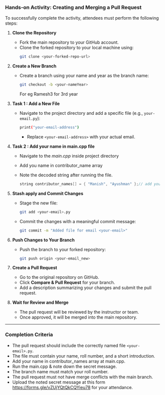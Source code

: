 ### Hands-on Activity: Creating and Merging a Pull Request

To successfully complete the activity, attendees must perform the following steps:

1. **Clone the Repository**  
   - Fork the main repository to your GitHub account.  
   - Clone the forked repository to your local machine using:  
     ```bash
     git clone <your-forked-repo-url>
     ```

2. **Create a New Branch**  
   - Create a branch using your name and year as the branch name:  
     ```bash
     git checkout -b <your-nameYear>
     ```
     For eg Ramesh3 for 3rd year 

3. **Task 1 : Add a New File**  
   - Navigate to the project directory and add a specific file (e.g., `your-email.py`):  
     ```bash
     print("your-email-address")
     ```  
     - Replace `<your-email-address>` with your actual email.  

4. **Task 2 : Add your name in main.cpp file**  
   - Navigate to the *main.cpp* inside project directory 
   - Add you name in contributor_name array 
   - Note the decoded string after running the file.

     ```cpp
     string contributor_names[] = { "Manish", "Ayushman" };// add your name here 
     ```    

5. **Stash apply and Commit Changes**  
   - Stage the new file:  
     ```bash
     git add <your-email>.py
     ```  
   - Commit the changes with a meaningful commit message:  
     ```bash
     git commit -m "Added file for email <your-email>"
     ```

6. **Push Changes to Your Branch**  
   - Push the branch to your forked repository:  
     ```bash
     git push origin <your-email_new>
     ```

7. **Create a Pull Request**  
   - Go to the original repository on GitHub.  
   - Click **Compare & Pull Request** for your branch.  
   - Add a description summarizing your changes and submit the pull request.

8. **Wait for Review and Merge**  
   - The pull request will be reviewed by the instructor or team.  
   - Once approved, it will be merged into the main repository.  

---

### Completion Criteria
- The pull request should include the correctly named file `<your-email>.py`.
- The file must contain your name, roll number, and a short introduction.
- Add your name in contributor_names array at main.cpp.
- Run the main.cpp & note down the secret message. 
- The branch name must match your roll number.
- The pull request must not have merge conflicts with the main branch.
- Upload the noted secret message at this form https://forms.gle/vZUjYQtQkCQYieu78 for your attendance.
